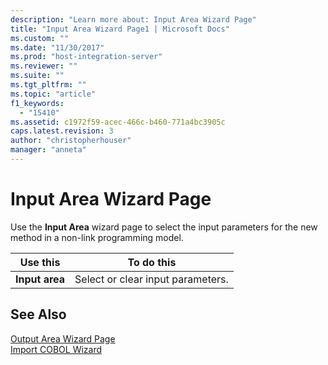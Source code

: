 ```yaml
---
description: "Learn more about: Input Area Wizard Page"
title: "Input Area Wizard Page1 | Microsoft Docs"
ms.custom: ""
ms.date: "11/30/2017"
ms.prod: "host-integration-server"
ms.reviewer: ""
ms.suite: ""
ms.tgt_pltfrm: ""
ms.topic: "article"
f1_keywords: 
  - "15410"
ms.assetid: c1972f59-acec-466c-b460-771a4bc3905c
caps.latest.revision: 3
author: "christopherhouser"
manager: "anneta"
---
```

# Input Area Wizard Page
Use the **Input Area** wizard page to select the input parameters for the new method in a non-link programming model.  
  
|Use this|To do this|  
|--------------|----------------|  
|**Input area**|Select or clear input parameters.|  
  
## See Also  
 [Output Area Wizard Page](../core/output-area-wizard-page1.md)   
 [Import COBOL Wizard](../core/import-cobol-wizard2.md)
